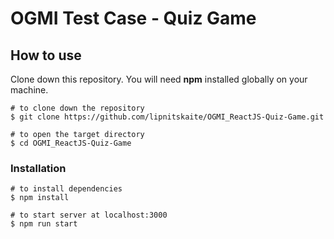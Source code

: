 # OGMI Test Case - Quiz Game

## How to use

Clone down this repository. You will need **npm** installed globally on your machine.<br>

```
# to clone down the repository
$ git clone https://github.com/lipnitskaite/OGMI_ReactJS-Quiz-Game.git

# to open the target directory
$ cd OGMI_ReactJS-Quiz-Game
```

### Installation

```
# to install dependencies
$ npm install

# to start server at localhost:3000
$ npm run start
```

